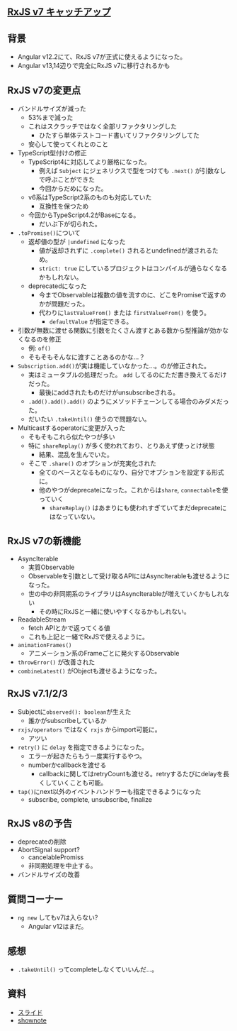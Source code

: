 ## [RxJS v7 キャッチアップ](https://youtu.be/zLiokJyPomA)

## 背景
- Angular v12.2にて、RxJS v7が正式に使えるようになった。
- Angular v13,14辺りで完全にRxJS v7に移行されるかも

## RxJS v7の変更点
- バンドルサイズが減った
    - 53%まで減った
    - これはスクラッチではなく全部リファクタリングした
        - ひたすら単体テストコード書いてリファクタリングしてた
    - 安心して使ってくれとのこと
- TypeScript型付けの修正
    - TypeScript4に対応してより厳格になった。
        - 例えば `Subject` にジェネリクスで型をつけても `.next()` が引数なしで呼ぶことができた
        - 今回からだめになった。
    - v6系はTypeScript2系のものも対応していた
        - 互換性を保つため
    - 今回からTypeScript4.2がBaseになる。
        - だいぶ下が切られた。
- `.toPromise()`について
    - 返却値の型が `|undefined` になった
        - 値が返却されずに `.complete()` されるとundefinedが渡されるため。
        - `strict: true` にしているプロジェクトはコンパイルが通らなくなるかもしれない。
    - deprecatedになった
        - 今までObservableは複数の値を流すのに、どこをPromiseで返すのかが問題だった。
        - 代わりに`lastValueFrom()` または `firstValueFrom()` を使う。
            - `defaultValue` が指定できる。
- 引数が無数に渡せる関数に引数をたくさん渡すとある数から型推論が効かなくなるのを修正
    - 例: `of()`
    - そもそもそんなに渡すことあるのかな…？
- `Subscription.add()`が実は機能していなかった…。のが修正された。
    - 実はミュータブルの処理だった。 `add` してるのにただ書き換えてるだけだった。
        - 最後にaddされたものだけがunsubscribeされる。
    - `.add().add().add()` のようにメソッドチェーンしてる場合のみダメだった。
    - だいたい `.takeUntil()` 使うので問題ない。
- Multicastするoperatorに変更が入った
    - そもそもこれら似たやつが多い
    - 特に `shareReplay()` が多く使われており、とりあえず使っとけ状態
        - 結果、混乱を生んでいた。
    - そこで `.share()` のオプションが充実化された
        - 全てのベースとなるものになり、自分でオプションを設定する形式に。
        - 他のやつがdeprecateになった。これからは`share`, `connectable`を使っていく
            - `shareReplay()` はあまりにも使われすぎていてまだdeprecateにはなっていない。

## RxJS v7の新機能
- AsyncIterable
    - 実質Observable
    - Observableを引数として受け取るAPIにはAsyncIterableも渡せるようになった。
    - 世の中の非同期系のライブラリはAsyncIterableが増えていくかもしれない
        - その時にRxJSと一緒に使いやすくなるかもしれない。
- ReadableStream
    - fetch APIとかで返ってくる値
    - これも上記と一緒でRxJSで使えるように。
- `animationFrames()`
    - アニメーション系のFrameごとに発火するObservable
- `throwError()` が改善された
- `combineLatest()` がObjectも渡せるようになった。

## RxJS v7.1/2/3
- Subjectに`observed(): boolean`が生えた
    - 誰かがsubscribeしているか
- `rxjs/operators` ではなく `rxjs` からimport可能に。
    - アツい
- `retry()` に `delay` を指定できるようになった。
    - エラーが起きたらもう一度実行するやつ。
    - numberかcallbackを渡せる
        - callbackに関してはretryCountも渡せる。retryするたびにdelayを長くしていくことも可能。
- `tap()`にnext以外のイベントハンドラーも指定できるようになった
    - subscribe, complete, unsubscribe, finalize

## RxJS v8の予告
- deprecateの削除
- AbortSignal support? 
    - cancelablePromiss
    - 非同期処理を中止する。
- バンドルサイズの改善

## 質問コーナー
- `ng new` してもv7は入らない?
    - Angular v12はまだ。

## 感想
- `.takeUntil()` ってcompleteしなくていいんだ…。

## 資料
- [スライド](https://docs.google.com/presentation/d/1-LU7YE3NWw8jHeAgdmLu4CBfG7osCx6MsSIeFs16k60/edit?usp=sharing)
- [shownote](https://hackmd.io/@lacolaco/rkOoQZO1t)
